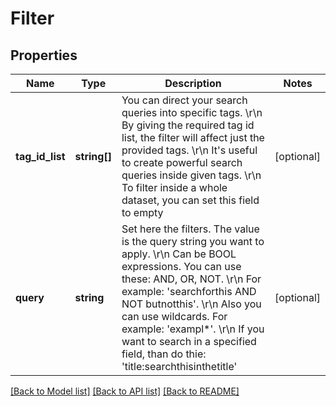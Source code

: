 # Filter

## Properties
Name | Type | Description | Notes
------------ | ------------- | ------------- | -------------
**tag_id_list** | **string[]** | You can direct your search queries into specific tags. \r\n            By giving the required tag id list, the filter will affect just the provided tags. \r\n            It&#39;s useful to create powerful search queries inside given tags. \r\n            To filter inside a whole dataset, you can set this field to empty | [optional] 
**query** | **string** | Set here the filters. The value is the query string you want to apply. \r\n            Can be BOOL expressions. You can use these: AND, OR, NOT. \r\n            For example: &#39;searchforthis AND NOT butnotthis&#39;. \r\n            Also you can use wildcards. For example: &#39;exampl*&#39;. \r\n            If you want to search in a specified field, than do thie: &#39;title:searchthisinthetitle&#39; | [optional] 


[[Back to Model list]](../README.md#documentation-for-models) [[Back to API list]](../README.md#documentation-for-api-endpoints) [[Back to README]](../README.md)


